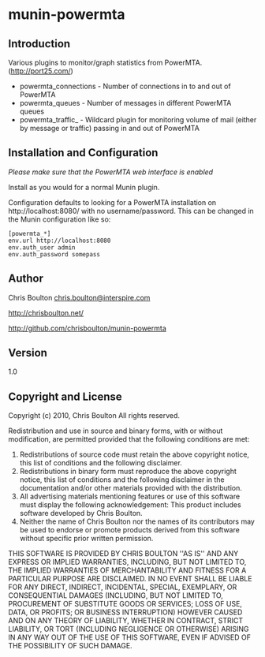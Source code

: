 munin-powermta
==============

Introduction
------------

Various plugins to monitor/graph statistics from PowerMTA. (http://port25.com/)

* powermta_connections - Number of connections in to and out of PowerMTA
* powermta_queues - Number of messages in different PowerMTA queues
* powermta_traffic_ - Wildcard plugin for monitoring volume of mail (either by
  message or traffic) passing in and out of PowerMTA

Installation and Configuration
------------------------------

*Please make sure that the PowerMTA web interface is enabled*

Install as you would for a normal Munin plugin.

Configuration defaults to looking for a PowerMTA installation on
http://localhost:8080/ with no username/password. This can be changed in the
Munin configuration like so:

	[powermta_*]
	env.url http://localhost:8080
	env.auth_user admin
	env.auth_password somepass

Author
------

Chris Boulton <chris.boulton@interspire.com>

http://chrisboulton.net/

http://github.com/chrisboulton/munin-powermta

Version
-------
1.0

Copyright and License
---------------------

Copyright (c) 2010, Chris Boulton
All rights reserved.

Redistribution and use in source and binary forms, with or without
modification, are permitted provided that the following conditions are met:
1. Redistributions of source code must retain the above copyright
   notice, this list of conditions and the following disclaimer.
2. Redistributions in binary form must reproduce the above copyright
   notice, this list of conditions and the following disclaimer in the
   documentation and/or other materials provided with the distribution.
3. All advertising materials mentioning features or use of this software
   must display the following acknowledgement:
   This product includes software developed by Chris Boulton.
4. Neither the name of Chris Boulton nor the
   names of its contributors may be used to endorse or promote products
   derived from this software without specific prior written permission.

THIS SOFTWARE IS PROVIDED BY CHRIS BOULTON ''AS IS'' AND ANY
EXPRESS OR IMPLIED WARRANTIES, INCLUDING, BUT NOT LIMITED TO, THE IMPLIED
WARRANTIES OF MERCHANTABILITY AND FITNESS FOR A PARTICULAR PURPOSE ARE
DISCLAIMED. IN NO EVENT SHALL <COPYRIGHT HOLDER> BE LIABLE FOR ANY
DIRECT, INDIRECT, INCIDENTAL, SPECIAL, EXEMPLARY, OR CONSEQUENTIAL DAMAGES
(INCLUDING, BUT NOT LIMITED TO, PROCUREMENT OF SUBSTITUTE GOODS OR SERVICES;
LOSS OF USE, DATA, OR PROFITS; OR BUSINESS INTERRUPTION) HOWEVER CAUSED AND
ON ANY THEORY OF LIABILITY, WHETHER IN CONTRACT, STRICT LIABILITY, OR TORT
(INCLUDING NEGLIGENCE OR OTHERWISE) ARISING IN ANY WAY OUT OF THE USE OF THIS
SOFTWARE, EVEN IF ADVISED OF THE POSSIBILITY OF SUCH DAMAGE.